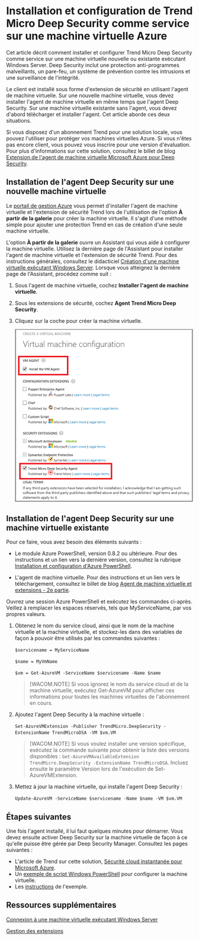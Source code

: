 <properties title="How to install and configure Trend on an Azure VM" pageTitle="How to install and configure Trend Micro Deep Security as a Service on an Azure VM" description="Describes installing and configuring Trend Micro security on a VM in Azure" metaKeywords="" services="virtual machines" solutions="" documentationCenter="" authors="kathydav" videoId="" scriptId="" />

<tags ms.service="virtual-machines" ms.workload="infrastructure-services" ms.tgt_pltfrm="vm-multiple" ms.devlang="na" ms.topic="article" ms.date="01/01/1900" ms.author="kathydav"></tags>

# Installation et configuration de Trend Micro Deep Security comme service sur une machine virtuelle Azure

Cet article décrit comment installer et configurer Trend Micro Deep Security comme service sur une machine virtuelle nouvelle ou existante exécutant Windows Server. Deep Security inclut une protection anti-programmes malveillants, un pare-feu, un système de prévention contre les intrusions et une surveillance de l'intégrité.

Le client est installé sous forme d'extension de sécurité en utilisant l'agent de machine virtuelle. Sur une nouvelle machine virtuelle, vous devez installer l'agent de machine virtuelle en même temps que l'agent Deep Security. Sur une machine virtuelle existante sans l'agent, vous devez d'abord télécharger et installer l'agent. Cet article aborde ces deux situations.

Si vous disposez d'un abonnement Trend pour une solution locale, vous pouvez l'utiliser pour protéger vos machines virtuelles Azure. Si vous n'êtes pas encore client, vous pouvez vous inscrire pour une version d'évaluation. Pour plus d'informations sur cette solution, consultez le billet de blog [Extension de l'agent de machine virtuelle Microsoft Azure pour Deep Security][Extension de l'agent de machine virtuelle Microsoft Azure pour Deep Security].

## Installation de l'agent Deep Security sur une nouvelle machine virtuelle

Le [portail de gestion Azure][portail de gestion Azure] vous permet d'installer l'agent de machine virtuelle et l'extension de sécurité Trend lors de l'utilisation de l'option **À partir de la galerie** pour créer la machine virtuelle. Il s'agit d'une méthode simple pour ajouter une protection Trend en cas de création d'une seule machine virtuelle.

L'option **À partir de la galerie** ouvre un Assistant qui vous aide à configurer la machine virtuelle. Utilisez la dernière page de l'Assistant pour installer l'agent de machine virtuelle et l'extension de sécurité Trend. Pour des instructions générales, consultez le didacticiel [Création d'une machine virtuelle exécutant Windows Server][Création d'une machine virtuelle exécutant Windows Server]. Lorsque vous atteignez la dernière page de l'Assistant, procédez comme suit :

1.  Sous l'agent de machine virtuelle, cochez **Installer l'agent de machine virtuelle**.

2.  Sous les extensions de sécurité, cochez **Agent Trend Micro Deep Security**.

3.  Cliquez sur la coche pour créer la machine virtuelle.

    ![Installez l'agent de machine virtuelle et l'agent Deep Security.][Installez l'agent de machine virtuelle et l'agent Deep Security.]

## Installation de l'agent Deep Security sur une machine virtuelle existante

Pour ce faire, vous avez besoin des éléments suivants :

-   Le module Azure PowerShell, version 0.8.2 ou ultérieure. Pour des instructions et un lien vers la dernière version, consultez la rubrique [Installation et configuration d'Azure PowerShell][Installation et configuration d'Azure PowerShell].

-   L'agent de machine virtuelle. Pour des instructions et un lien vers le téléchargement, consultez le billet de blog [Agent de machine virtuelle et extensions - 2e partie][Agent de machine virtuelle et extensions - 2e partie].

Ouvrez une session Azure PowerShell et exécutez les commandes ci-après. Veillez à remplacer les espaces réservés, tels que MyServiceName, par vos propres valeurs.

1.  Obtenez le nom du service cloud, ainsi que le nom de la machine virtuelle et la machine virtuelle, et stockez-les dans des variables de façon à pouvoir être utilisés par les commandes suivantes :

    `$servicename = MyServiceName`

    `$name = MyVmName`

    `$vm = Get-AzureVM -ServiceName $servicename -Name $name`

    > [WACOM.NOTE] Si vous ignorez le nom du service cloud et de la machine virtuelle, exécutez Get-AzureVM pour afficher ces informations pour toutes les machines virtuelles de l'abonnement en cours.

2.  Ajoutez l'agent Deep Security à la machine virtuelle :

    `Set-AzureVMExtension -Publisher TrendMicro.DeepSecurity -ExtensionName TrendMicroDSA -VM $vm.VM`

    > [WACOM.NOTE] Si vous voulez installer une version spécifique, exécutez la commande suivante pour obtenir la liste des versions disponibles : `Get-AzureVMAvailableExtension TrendMicro.DeepSecurity -ExtensionName TrendMicroDSA`. Incluez ensuite le paramètre Version lors de l'exécution de Set-AzureVMExtension.

3.  Mettez à jour la machine virtuelle, qui installe l'agent Deep Security :

    `Update-AzureVM -ServiceName $servicename -Name $name -VM $vm.VM`

## Étapes suivantes

Une fois l'agent installé, il lui faut quelques minutes pour démarrer. Vous devez ensuite activer Deep Security sur la machine virtuelle de façon à ce qu'elle puisse être gérée par Deep Security Manager. Consultez les pages suivantes :

-   L'article de Trend sur cette solution, [Sécurité cloud instantanée pour Microsoft Azure][Sécurité cloud instantanée pour Microsoft Azure].
-   Un [exemple de script Windows PowerShell][exemple de script Windows PowerShell] pour configurer la machine virtuelle.
-   Les [instructions][instructions] de l'exemple.

## Ressources supplémentaires

[Connexion à une machine virtuelle exécutant Windows Server][Connexion à une machine virtuelle exécutant Windows Server]

[Gestion des extensions][Gestion des extensions]

<!--Link references-->

  [Extension de l'agent de machine virtuelle Microsoft Azure pour Deep Security]: http://go.microsoft.com/fwlink/p/?LinkId=403945
  [portail de gestion Azure]: http://manage.windowsazure.com
  [Création d'une machine virtuelle exécutant Windows Server]: http://go.microsoft.com/fwlink/p/?LinkId=403943
  [Installez l'agent de machine virtuelle et l'agent Deep Security.]: ./media/virtual-machines-install-trend/InstallVMAgentandTrend.png
  [Installation et configuration d'Azure PowerShell]: http://go.microsoft.com/fwlink/p/?LinkId=320552
  [Agent de machine virtuelle et extensions - 2e partie]: http://go.microsoft.com/fwlink/p/?LinkId=403947
  [Sécurité cloud instantanée pour Microsoft Azure]: http://go.microsoft.com/fwlink/?LinkId=404101
  [exemple de script Windows PowerShell]: http://go.microsoft.com/fwlink/?LinkId=404100
  [instructions]: http://go.microsoft.com/fwlink/?LinkId=404099
  [Connexion à une machine virtuelle exécutant Windows Server]: ../virtual-machines-log-on-windows-server/
  [Gestion des extensions]: http://go.microsoft.com/fwlink/p/?linkid=390493&clcid=0x409
